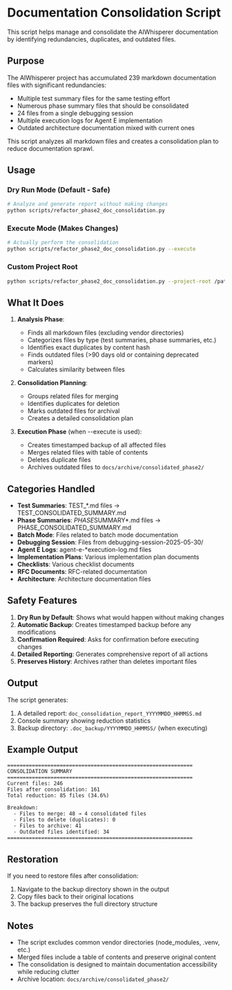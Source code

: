 # Documentation Consolidation Script

This script helps manage and consolidate the AIWhisperer documentation by identifying redundancies, duplicates, and outdated files.

## Purpose

The AIWhisperer project has accumulated 239 markdown documentation files with significant redundancies:
- Multiple test summary files for the same testing effort
- Numerous phase summary files that should be consolidated
- 24 files from a single debugging session
- Multiple execution logs for Agent E implementation
- Outdated architecture documentation mixed with current ones

This script analyzes all markdown files and creates a consolidation plan to reduce documentation sprawl.

## Usage

### Dry Run Mode (Default - Safe)
```bash
# Analyze and generate report without making changes
python scripts/refactor_phase2_doc_consolidation.py
```

### Execute Mode (Makes Changes)
```bash
# Actually perform the consolidation
python scripts/refactor_phase2_doc_consolidation.py --execute
```

### Custom Project Root
```bash
python scripts/refactor_phase2_doc_consolidation.py --project-root /path/to/project
```

## What It Does

1. **Analysis Phase**:
   - Finds all markdown files (excluding vendor directories)
   - Categorizes files by type (test summaries, phase summaries, etc.)
   - Identifies exact duplicates by content hash
   - Finds outdated files (>90 days old or containing deprecated markers)
   - Calculates similarity between files

2. **Consolidation Planning**:
   - Groups related files for merging
   - Identifies duplicates for deletion
   - Marks outdated files for archival
   - Creates a detailed consolidation plan

3. **Execution Phase** (when --execute is used):
   - Creates timestamped backup of all affected files
   - Merges related files with table of contents
   - Deletes duplicate files
   - Archives outdated files to `docs/archive/consolidated_phase2/`

## Categories Handled

- **Test Summaries**: TEST_*.md files → TEST_CONSOLIDATED_SUMMARY.md
- **Phase Summaries**: *PHASE*SUMMARY*.md files → PHASE_CONSOLIDATED_SUMMARY.md
- **Batch Mode**: Files related to batch mode documentation
- **Debugging Session**: Files from debugging-session-2025-05-30/
- **Agent E Logs**: agent-e-*execution-log.md files
- **Implementation Plans**: Various implementation plan documents
- **Checklists**: Various checklist documents
- **RFC Documents**: RFC-related documentation
- **Architecture**: Architecture documentation files

## Safety Features

1. **Dry Run by Default**: Shows what would happen without making changes
2. **Automatic Backup**: Creates timestamped backup before any modifications
3. **Confirmation Required**: Asks for confirmation before executing changes
4. **Detailed Reporting**: Generates comprehensive report of all actions
5. **Preserves History**: Archives rather than deletes important files

## Output

The script generates:
1. A detailed report: `doc_consolidation_report_YYYYMMDD_HHMMSS.md`
2. Console summary showing reduction statistics
3. Backup directory: `.doc_backup/YYYYMMDD_HHMMSS/` (when executing)

## Example Output

```
============================================================
CONSOLIDATION SUMMARY
============================================================
Current files: 246
Files after consolidation: 161
Total reduction: 85 files (34.6%)

Breakdown:
  - Files to merge: 48 → 4 consolidated files
  - Files to delete (duplicates): 0
  - Files to archive: 41
  - Outdated files identified: 34
============================================================
```

## Restoration

If you need to restore files after consolidation:
1. Navigate to the backup directory shown in the output
2. Copy files back to their original locations
3. The backup preserves the full directory structure

## Notes

- The script excludes common vendor directories (node_modules, .venv, etc.)
- Merged files include a table of contents and preserve original content
- The consolidation is designed to maintain documentation accessibility while reducing clutter
- Archive location: `docs/archive/consolidated_phase2/`